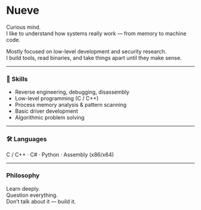 # Nueve

Curious mind.  
I like to understand how systems really work — from memory to machine code.

Mostly focused on low-level development and security research.  
I build tools, read binaries, and take things apart until they make sense.

---

### 🧠 Skills
- Reverse engineering, debugging, disassembly  
- Low-level programming (C / C++)  
- Process memory analysis & pattern scanning  
- Basic driver development  
- Algorithmic problem solving

---

### 🛠️ Languages
C / C++ · C# · Python · Assembly (x86/x64)

---

### Philosophy
Learn deeply.  
Question everything.  
Don’t talk about it — build it.
